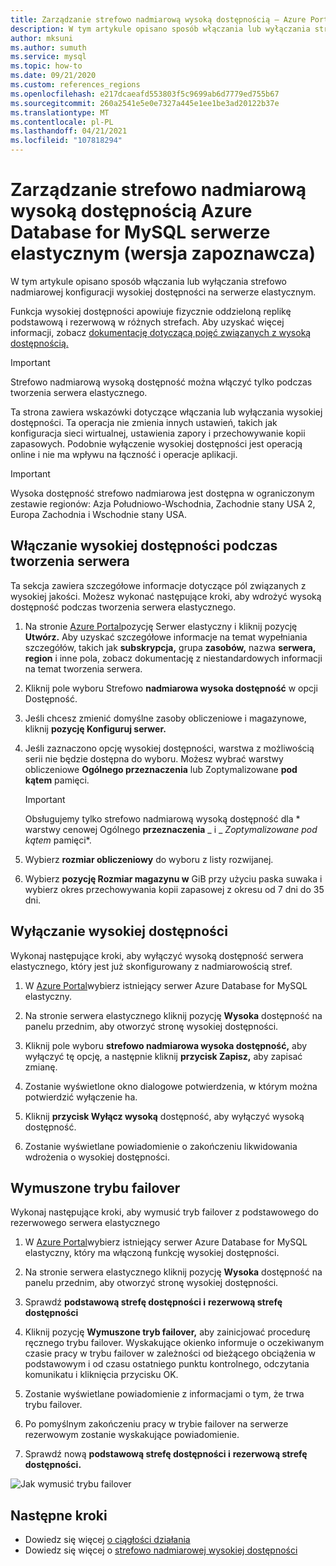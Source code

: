 ```yaml
---
title: Zarządzanie strefowo nadmiarową wysoką dostępnością — Azure Portal — Azure Database for MySQL serwer elastyczny
description: W tym artykule opisano sposób włączania lub wyłączania strefowo nadmiarowej wysokiej dostępności Azure Database for MySQL serwerze elastycznym za pośrednictwem Azure Portal.
author: mksuni
ms.author: sumuth
ms.service: mysql
ms.topic: how-to
ms.date: 09/21/2020
ms.custom: references_regions
ms.openlocfilehash: e217dcaeafd553803f5c9699ab6d7779ed755b67
ms.sourcegitcommit: 260a2541e5e0e7327a445e1ee1be3ad20122b37e
ms.translationtype: MT
ms.contentlocale: pl-PL
ms.lasthandoff: 04/21/2021
ms.locfileid: "107818294"
---
```

# <a name="manage-zone-redundant-high-availability-in-azure-database-for-mysql-flexible-server-preview"></a>Zarządzanie strefowo nadmiarową wysoką dostępnością Azure Database for MySQL serwerze elastycznym (wersja zapoznawcza)

W tym artykule opisano sposób włączania lub wyłączania strefowo nadmiarowej konfiguracji wysokiej dostępności na serwerze elastycznym.

Funkcja wysokiej dostępności apowiuje fizycznie oddzieloną replikę podstawową i rezerwową w różnych strefach. Aby uzyskać więcej informacji, zobacz [dokumentację dotyczącą pojęć związanych z wysoką dostępnością.](./concepts/../concepts-high-availability.md) 

> [!IMPORTANT]
> Strefowo nadmiarową wysoką dostępność można włączyć tylko podczas tworzenia serwera elastycznego.

Ta strona zawiera wskazówki dotyczące włączania lub wyłączania wysokiej dostępności. Ta operacja nie zmienia innych ustawień, takich jak konfiguracja sieci wirtualnej, ustawienia zapory i przechowywanie kopii zapasowych. Podobnie wyłączenie wysokiej dostępności jest operacją online i nie ma wpływu na łączność i operacje aplikacji.

> [!IMPORTANT]
> Wysoka dostępność strefowo nadmiarowa jest dostępna w ograniczonym zestawie regionów: Azja Południowo-Wschodnia, Zachodnie stany USA 2, Europa Zachodnia i Wschodnie stany USA.  

## <a name="enable-high-availability-during-server-creation"></a>Włączanie wysokiej dostępności podczas tworzenia serwera

Ta sekcja zawiera szczegółowe informacje dotyczące pól związanych z wysokiej jakości. Możesz wykonać następujące kroki, aby wdrożyć wysoką dostępność podczas tworzenia serwera elastycznego.

1.  Na stronie [Azure Portal](https://portal.azure.com/)pozycję Serwer elastyczny i kliknij pozycję **Utwórz.**  Aby uzyskać szczegółowe informacje na temat wypełniania szczegółów, takich jak **subskrypcja,** grupa **zasobów,** nazwa **serwera,** **region** i inne pola, zobacz dokumentację z niestandardowych informacji na temat tworzenia serwera.

2.  Kliknij pole wyboru Strefowo **nadmiarowa wysoka dostępność** w opcji Dostępność.

3.  Jeśli chcesz zmienić domyślne zasoby obliczeniowe i magazynowe, kliknij **pozycję Konfiguruj serwer.**

4.  Jeśli zaznaczono opcję wysokiej dostępności, warstwa z możliwością serii nie będzie dostępna do wyboru. Możesz wybrać warstwy obliczeniowe **Ogólnego przeznaczenia** lub Zoptymalizowane **pod kątem** pamięci.

    > [!IMPORTANT]
    > Obsługujemy tylko strefowo nadmiarową wysoką dostępność dla * warstwy cenowej Ogólnego **przeznaczenia** _ i _ *_Zoptymalizowane pod kątem_* pamięci*.

5.  Wybierz **rozmiar obliczeniowy** do wyboru z listy rozwijanej.

6.  Wybierz **pozycję Rozmiar magazynu w** GiB  przy użyciu paska suwaka i wybierz okres przechowywania kopii zapasowej z okresu od 7 dni do 35 dni.   

## <a name="disable-high-availability"></a>Wyłączanie wysokiej dostępności

Wykonaj następujące kroki, aby wyłączyć wysoką dostępność serwera elastycznego, który jest już skonfigurowany z nadmiarowością stref.

1.  W [Azure Portal](https://portal.azure.com/)wybierz istniejący serwer Azure Database for MySQL elastyczny.

2.  Na stronie serwera elastycznego kliknij pozycję **Wysoka** dostępność na panelu przednim, aby otworzyć stronę wysokiej dostępności.

3.  Kliknij pole wyboru **strefowo nadmiarowa wysoka dostępność,** aby wyłączyć tę opcję, a następnie kliknij **przycisk Zapisz,** aby zapisać zmianę.

4.  Zostanie wyświetlone okno dialogowe potwierdzenia, w którym można potwierdzić wyłączenie ha.

5.  Kliknij **przycisk Wyłącz wysoką** dostępność, aby wyłączyć wysoką dostępność.

6.  Zostanie wyświetlane powiadomienie o zakończeniu likwidowania wdrożenia o wysokiej dostępności.


## <a name="forced-failover"></a>Wymuszone trybu failover

Wykonaj następujące kroki, aby wymusić tryb failover z podstawowego do rezerwowego serwera elastycznego

1.  W [Azure Portal](https://portal.azure.com/)wybierz istniejący serwer Azure Database for MySQL elastyczny, który ma włączoną funkcję wysokiej dostępności.

2.  Na stronie serwera elastycznego kliknij pozycję **Wysoka** dostępność na panelu przednim, aby otworzyć stronę wysokiej dostępności.

3.  Sprawdź **podstawową strefę dostępności i** **rezerwową strefę dostępności**

4.  Kliknij pozycję **Wymuszone tryb failover,** aby zainicjować procedurę ręcznego trybu failover. Wyskakujące okienko informuje o oczekiwanym czasie pracy w trybu failover w zależności od bieżącego obciążenia w podstawowym i od czasu ostatniego punktu kontrolnego, odczytania komunikatu i kliknięcia przycisku OK.
 
5. Zostanie wyświetlane powiadomienie z informacjami o tym, że trwa trybu failover.

6. Po pomyślnym zakończeniu pracy w trybie failover na serwerze rezerwowym zostanie wyskakujące powiadomienie.

7. Sprawdź nową **podstawową strefę dostępności i** **rezerwową strefę dostępności.**

![Jak wymusić trybu failover](media/how-to-configure-high-availability/how-to-forced-failover.png) 

## <a name="next-steps"></a>Następne kroki

-   Dowiedz się więcej [o ciągłości działania](./concepts-business-continuity.md)
-   Dowiedz się więcej o [strefowo nadmiarowej wysokiej dostępności](./concepts-high-availability.md)

